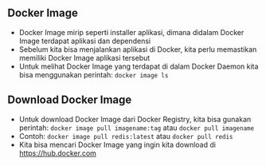 ## Docker Image

- Docker Image mirip seperti installer aplikasi, dimana didalam Docker Image terdapat aplikasi dan dependensi
- Sebelum kita bisa menjalankan aplikasi di Docker, kita perlu memastikan memiliki Docker Image aplikasi tersebut 
- Untuk melihat Docker Image yang terdapat di dalam Docker Daemon kita bisa menggunakan perintah: `docker image ls`

## Download Docker Image

- Untuk download Docker Image dari Docker Registry, kita bisa gunakan perintah: `docker image pull imagename:tag` atau `docker pull imagename`
- Contoh: `docker image pull redis:latest` atau `docker pull redis`
- Kita bisa mencari Docker Image yang ingin kita download di https://hub.docker.com